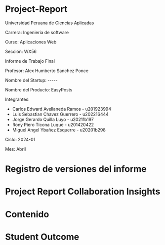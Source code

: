 # Project-Report
Universidad Peruana de Ciencias Aplicadas

Carrera: Ingeniería de software

Curso: Aplicaciones Web

Sección: WX56

Informe de Trabajo Final

Profesor: Alex Humberto Sanchez Ponce

Nombre del Startup: -----

Nombre del Producto: EasyPosts

Integrantes:

- Carlos Edward Avellaneda Ramos - u201923994
- Luis Sebastian Chavez Guerrero - u202216444
- Jorge Gerardo Quilla Luyo - u20211b197
- Rony Piero Ticona Luque - u201420422
- Miguel Angel Ybañez Esquerre - u20201b298

Ciclo: 2024-01

Mes: Abril

# Registro de versiones del informe

# Project Report Collaboration Insights

# Contenido

# Student Outcome

